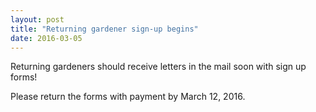 ```yaml
---
layout: post
title: "Returning gardener sign-up begins"
date: 2016-03-05
---
```


Returning gardeners should receive letters in the mail soon with sign up forms!  

Please return the forms with payment by March 12, 2016.

